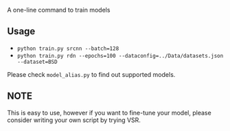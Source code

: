 A one-line command to train models
## Usage
- `python train.py srcnn --batch=128`
- `python train.py rdn --epochs=100 --dataconfig=../Data/datasets.json --dataset=BSD`

Please check `model_alias.py` to find out supported models.

## NOTE
This is easy to use, however if you want to fine-tune your model, please consider writing your own script by trying VSR.